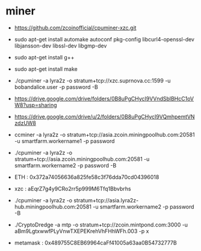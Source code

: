 # miner
  - https://github.com/zcoinofficial/cpuminer-xzc.git
  - sudo apt-get install automake autoconf pkg-config libcurl4-openssl-dev libjansson-dev libssl-dev libgmp-dev
  - sudo apt-get install g++
  - sudo apt-get install make
  - ./cpuminer -a lyra2z -o stratum+tcp://xzc.suprnova.cc:1599 -u bobandalice.user -p password -B
  - https://drive.google.com/drive/folders/0B8uPgCHycI9VVndSblBHcC1oVW8?usp=sharing
  - https://drive.google.com/drive/u/2/folders/0B8uPgCHycI9VQmhpemtVNzdzUW8
  - ccminer -a lyra2z -o stratum+tcp://asia.zcoin.miningpoolhub.com:20581 -u smartfarm.workername1 -p password
  - ./cpuminer -a lyra2z -o stratum+tcp://asia.zcoin.miningpoolhub.com:20581 -u smartfarm.workername2 -p password -B
  - ETH : 0x372a74056636a825fe58c3f76dda70cd04396018
  - xzc : aEqrZ7g4y9CRo2rr5p999M6Tfq1Bbvbrhs
  - ./cpuminer -a lyra2z -o stratum+tcp://asia.lyra2z-hub.miningpoolhub.com:20581 -u smartfarm.workername2 -p password -B


- ./CryptoDredge -a mtp -o stratum+tcp://zcoin.mintpond.com:3000 -u aBm9LgtxwwfPLyVnwTXEPEKrehVhFHhWFh.003 -p x
- metamask : 0x489755C8EB69964caFf41005a63aa0B54732777B
